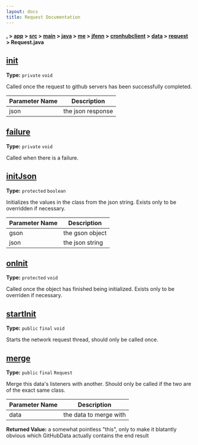 ```yaml
---
layout: docs
title: Request Documentation
---
```

#### [.](./../../../../../../../../../index) > [app](./../../../../../../../../index) > [src](./../../../../../../../index) > [main](./../../../../../../index) > [java](./../../../../../index) > [me](./../../../../index) > [jfenn](./../../../index) > [cronhubclient](./../../index) > [data](./../index) > [request](./index) > **Request.java**

## [init](https://github.com/fennifith/Cronhub-Monitor/blob/master/app/src/main/java/me/jfenn/cronhubclient/data/request/Request.java#L48)

**Type:** `private` `void`

Called once the request to github servers has been successfully completed. 





|Parameter Name|Description|
|-----|-----|
|json|the json response  |








## [failure](https://github.com/fennifith/Cronhub-Monitor/blob/master/app/src/main/java/me/jfenn/cronhubclient/data/request/Request.java#L63)

**Type:** `private` `void`

Called when there is a failure. 












## [initJson](https://github.com/fennifith/Cronhub-Monitor/blob/master/app/src/main/java/me/jfenn/cronhubclient/data/request/Request.java#L72)

**Type:** `protected` `boolean`

Initializes the values in the class from the json string. Exists only to be 
overridden if necessary. 




|Parameter Name|Description|
|-----|-----|
|gson|the gson object|
|json|the json string  |








## [onInit](https://github.com/fennifith/Cronhub-Monitor/blob/master/app/src/main/java/me/jfenn/cronhubclient/data/request/Request.java#L92)

**Type:** `protected` `void`

Called once the object has finished being initialized. Exists only to be overriden 
if necessary. 












## [startInit](https://github.com/fennifith/Cronhub-Monitor/blob/master/app/src/main/java/me/jfenn/cronhubclient/data/request/Request.java#L99)

**Type:** `public` `final` `void`

Starts the network request thread, should only be called once. 












## [merge](https://github.com/fennifith/Cronhub-Monitor/blob/master/app/src/main/java/me/jfenn/cronhubclient/data/request/Request.java#L113)

**Type:** `public` `final` `Request`

Merge this data's listeners with another. Should only be called if the 
two are of the exact same class. 





|Parameter Name|Description|
|-----|-----|
|data|the data to merge with|


**Returned Value:** a somewhat pointless "this", only to make it blatantly obvious which GitHubData actually contains the end result  








